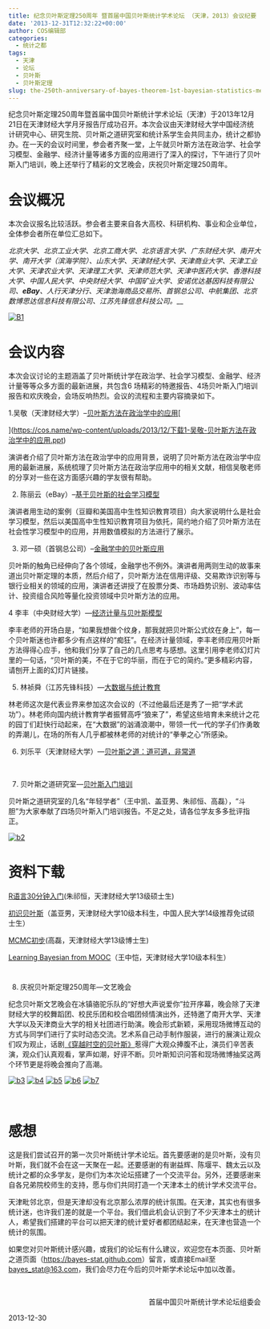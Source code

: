 ```yaml
---
title: 纪念贝叶斯定理250周年 暨首届中国贝叶斯统计学术论坛 （天津，2013）会议纪要
date: '2013-12-31T12:32:22+00:00'
author: COS编辑部
categories:
  - 统计之都
tags:
  - 天津
  - 论坛
  - 贝叶斯
  - 贝叶斯定理
slug: the-250th-anniversary-of-bayes-theorem-1st-bayesian-statistics-meeting
---
```


纪念贝叶斯定理250周年暨首届中国贝叶斯统计学术论坛（天津）于2013年12月21日在天津财经大学月牙报告厅成功召开。本次会议由天津财经大学中国经济统计研究中心、研究生院、贝叶斯之道研究室和统计系学生会共同主办，统计之都协办。在一天的会议时间里，参会者齐聚一堂，上午就贝叶斯方法在政治学、社会学习模型、金融学、经济计量等诸多方面的应用进行了深入的探讨，下午进行了贝叶斯入门培训，晚上还举行了精彩的文艺晚会，庆祝贝叶斯定理250周年。

# 会议概况

本次会议报名比较活跃。参会者主要来自各大高校、科研机构、事业和企业单位，全体参会者所在单位汇总如下。

_北京大学、北京工业大学、北京工商大学、北京语言大学、广东财经大学、南开大学、南开大学（滨海学院）、山东大学、天津财经大学、天津商业大学、天津工业大学、天津农业大学、天津理工大学、天津师范大学、天津中医药大学、香港科技大学、中国人民大学、中央财经大学、中国矿业大学、安诺优达基因科技有限公司、__eBay__、人行天津分行、天津渤海商品交易所、首钢总公司、中航集团、北京数博思达信息科技有限公司、江苏先锋信息科技公司。___
  
<!--more-->


  
[![B1](https://cos.name/wp-content/uploads/2013/12/B1.jpg)](https://cos.name/wp-content/uploads/2013/12/B1.jpg)
  
<!--more-->

# 会议内容

本次会议讨论的主题涵盖了贝叶斯统计学在政治学、社会学习模型、金融学、经济计量等等众多方面的最新进展，共包含6 场精彩的特邀报告、4场贝叶斯入门培训报告和欢庆晚会，会场反响热烈。会议的流程和主要内容摘录如下。

1.吴敬（天津财经大学）&#8211;[贝叶斯方法在政治学中的应用](https://cos.name/wp-content/uploads/2013/12/下载1-吴敬-贝叶斯方法在政治学中的应用.ppt)[
  
](https://cos.name/wp-content/uploads/2013/12/下载1-吴敬-贝叶斯方法在政治学中的应用.ppt) 

演讲者介绍了贝叶斯方法在政治学中的应用背景，说明了贝叶斯方法在政治学中应用的最新进展，系统梳理了贝叶斯方法在政治学应用中的相关文献，相信吴敬老师的分享对一些在这方面感兴趣的学友很有帮助。

2. 陈丽云（eBay）&#8211;[基于贝叶斯的社会学习模型](https://cos.name/wp-content/uploads/2013/12/下载2-Liyun.Chen-slides_social_learning_part.pdf)<span style="text-decoration: underline;"><br /> </span>

演讲者用生动的案例（豆瓣和美国高中生性知识教育项目）向大家说明什么是社会学习模型，然后以美国高中生性知识教育项目为依托，简约地介绍了贝叶斯方法在社会性学习模型中的应用，并用数值模拟的方法进行了展示。

3. 邓一硕（首钢总公司）&#8211;[金融学中的贝叶斯应用](https://cos.name/wp-content/uploads/2013/12/下载4-邓一硕-贝叶斯在金融领域的应用概览.pdf)<span style="text-decoration: underline;"><br /> </span>

贝叶斯的触角已经伸向了各个领域，金融学也不例外。演讲者用两则生动的故事来道出贝叶斯定理的本质，然后介绍了，贝叶斯方法在信用评级、交易欺诈识别等与银行业相关的领域的应用，演讲者还讲授了在股票分类、市场趋势识别、波动率估计、投资组合风险等量化投资领域中贝叶斯方法的应用。

4 李丰（中央财经大学）—[经济计量与贝叶斯模型](https://cos.name/wp-content/uploads/2013/12/下载3-Feng.Li-Bayesian1.pdf)<span style="text-decoration: underline;"><br /> </span>

李丰老师的开场白是，“如果我想做个纹身，那我就把贝叶斯公式纹在身上”，每一个贝叶斯迷也许都多少有点这样的“痴狂”。在经济计量领域，李丰老师应用贝叶斯方法得得心应手，他和我们分享了自己的几点思考与感想。这里引用李老师幻灯片里的一句话，“贝叶斯的美，不在于它的华丽，而在于它的简约。”更多精彩内容，请刨开上面的幻灯片链接。

5. 林祯舜（江苏先锋科技）—[大数据与统计教育](https://cos.name/wp-content/uploads/2013/12/下载5-林祯舜-大数据与统计教育-业界的观点.pdf)<span style="text-decoration: underline;"><br /> </span>

林老师这次是代表业界来参加这次会议的（不过他最后还是秀了一把“学术武功”）。林老师向国内统计教育学者振臂高呼“狼来了”，希望这些培育未来统计之花的园丁们赶快行动起来，在“大数据”的汹涌浪潮中，带领一代一代的学子们作勇敢的弄潮儿，在场的所有人几乎都被林老师的对统计的“拳拳之心”所感染。

6. 刘乐平（天津财经大学）—[贝叶斯之道：道可道，非常道](https://cos.name/wp-content/uploads/2013/12/下载6-刘乐平-贝叶斯之道-道可道-非常道-2013-12-21.ppt)<span style="text-decoration: underline;"><br /> </span>

&nbsp;

7. 贝叶斯之道研究室—[贝叶斯入门培训](https://bayes-stat.github.com)

贝叶斯之道研究室的几名“年轻学者”（王中凯、盖亚男、朱祁恒、高磊），“斗胆”为大家奉献了四场贝叶斯入门培训报告。不足之处，请各位学友多多批评指正。

[![b2](https://cos.name/wp-content/uploads/2013/12/b2.jpg)](https://cos.name/wp-content/uploads/2013/12/b2.jpg)

# 资料下载

<p align="left">
  <a href="https://cos.name/wp-content/uploads/2013/12/下载7-朱祁恒-R语言30分钟入门.rar">R语言30分钟入门</a>(朱祁恒，天津财经大学13级硕士生)<span style="text-decoration: underline;"><br /> </span>
</p>

<p align="left">
  <a href="https://cos.name/wp-content/uploads/2013/12/下载8-盖亚男-初识贝叶斯1.pdf">初识贝叶斯</a>（盖亚男，天津财经大学10级本科生，中国人民大学14级推荐免试硕士生）<span style="text-decoration: underline;"><br /> </span>
</p>

<p align="left">
  <a href="https://cos.name/wp-content/uploads/2013/12/下载9-高磊-MCMC初步.rar">MCMC初步</a>(高磊，天津财经大学13级博士生)<span style="text-decoration: underline;"><br /> </span>
</p>

<p align="left">
  <a href="https://cos.name/wp-content/uploads/2013/12/下载10-王中恺-Learning-Bayesian-from-MOOC.pdf">Learning Bayesian from MOOC</a>（王中恺，天津财经大学10级本科生）<span style="text-decoration: underline;"><br /> </span>
</p>

# 

8. 庆祝贝叶斯定理250周年—文艺晚会

纪念贝叶斯文艺晚会在冰镇骆驼乐队的“好想大声说爱你”拉开序幕，晚会除了天津财经大学的校舞蹈团、校民乐团和校合唱团倾情演出外，还特邀了南开大学、天津大学以及天津商业大学的相关社团进行助演。晚会形式新颖，采用现场微博互动的方式与同学们进行了实时动态交流。艺术系自己动手制作服装，进行的展演让观众们叹为观止，话剧[《穿越时空的贝叶斯》](https://cos.name/wp-content/uploads/2013/12/下载11-张园-贝叶斯话剧剧本.doc)惹得广大观众捧腹不止，演员们辛苦表演，观众们认真观看，掌声如潮，好评不断。贝叶斯知识问答和现场微博抽奖这两个环节更是将晚会推向了高潮。

[![b3](https://cos.name/wp-content/uploads/2013/12/b3.jpg)](https://cos.name/wp-content/uploads/2013/12/b3.jpg) [![b4](https://cos.name/wp-content/uploads/2013/12/b4.jpg)](https://cos.name/wp-content/uploads/2013/12/b4.jpg) [![b5](https://cos.name/wp-content/uploads/2013/12/b5.jpg)](https://cos.name/wp-content/uploads/2013/12/b5.jpg) [![b6](https://cos.name/wp-content/uploads/2013/12/b6.jpg)](https://cos.name/wp-content/uploads/2013/12/b6.jpg) [![b7](https://cos.name/wp-content/uploads/2013/12/b7.jpg)](https://cos.name/wp-content/uploads/2013/12/b7.jpg)

&nbsp;

# 感想

这是我们尝试召开的第一次贝叶斯统计学术论坛。首先要感谢的是贝叶斯，没有贝叶斯，我们就不会在这一天聚在一起。还要感谢的有谢益辉、陈堰平、魏太云以及统计之都的众多学友，是你们为本次论坛搭建了一个交流平台。另外，还要感谢来自各兄弟院校师生的支持，愿与你们共同打造一个天津本土的统计学术交流平台。

天津毗邻北京，但是天津却没有北京那么浓厚的统计氛围。在天津，其实也有很多统计迷，也许我们差的就是一个平台。我们借此机会认识到了不少天津本土的统计人，希望我们搭建的平台可以把天津的统计爱好者都团结起来，在天津也营造一个统计的氛围。

如果您对贝叶斯统计感兴趣，或我们的论坛有什么建议，欢迎您在本页面、贝叶斯之道页面（<a href="https://bayes-stat.github.com" target="_blank">https://bayes-stat.github.com</a>）留言，或直接Email至 bayes_stat@163.com，我们会尽力在今后的贝叶斯学术论坛中加以改善。

&nbsp;

<p align="right">
  首届中国贝叶斯统计学术论坛组委会
</p>

2013-12-30
